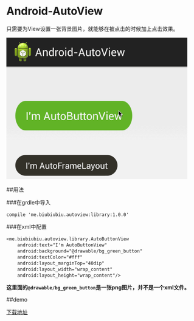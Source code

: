# Android-AutoView

只需要为View设置一张背景图片，就能够在被点击的时候加上点击效果。

![](./slide.gif)

##用法

###在grdle中导入

    compile 'me.biubiubiu.autoview:library:1.0.0'

###在xml中配置

    <me.biubiubiu.autoview.library.AutoButtonView
        android:text="I'm AutoButtonView"
        android:background="@drawable/bg_green_button"
        android:textColor="#fff"
        android:layout_marginTop="40dip"
        android:layout_width="wrap_content"
        android:layout_height="wrap_content"/>
       
       
**这里面的`@drawable/bg_green_button`是一张png图片，并不是一个xml文件。**

##demo

[下载地址](http://pan.baidu.com/s/1eQiTHM6)
